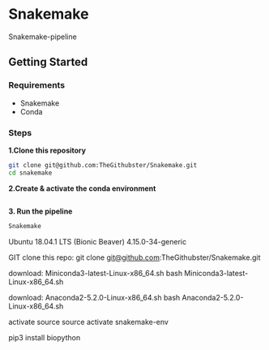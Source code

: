 # Snakemake
Snakemake-pipeline

## Getting Started
### Requirements
* Snakemake
* Conda

### Steps
**1.Clone this repository**
 ```bash
git clone git@github.com:TheGithubster/Snakemake.git
cd snakemake
```
**2.Create & activate the conda environment**
 ```bash

```

**3. Run the pipeline**
 ```bash
Snakemake
```


Ubuntu 18.04.1 LTS (Bionic Beaver)
4.15.0-34-generic


GIT
clone this repo:
git clone git@github.com:TheGithubster/Snakemake.git


download: Miniconda3-latest-Linux-x86_64.sh
bash Miniconda3-latest-Linux-x86_64.sh

download: Anaconda2-5.2.0-Linux-x86_64.sh
bash Anaconda2-5.2.0-Linux-x86_64.sh

activate source
source activate snakemake-env

pip3 install biopython

